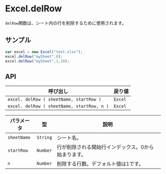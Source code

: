 # Excel.delRow

`delRow`関数は、シート内の行を削除するために使用されます。

## サンプル

```javascript
var excel = new Excel("test.xlsx");
excel.delRow("mySheet",0);
excel.delRow("mySheet",1,10);
```
## API

| 呼び出し | 戻り値 |
|---|---|
| `excel. delRow ( sheetName, startRow )` | `Excel` |
| `excel. delRow ( sheetName, startRow, n )` | `Excel` |

| パラメータ | 型 | 説明 |
|---|---|---|
| `sheetName` | `String` | シート名。 |
| `startRow` | `Number` | 行が削除される開始行インデックス。0から始まります。 |
| `n` | `Number` | 削除する行数。デフォルト値は1です。 |